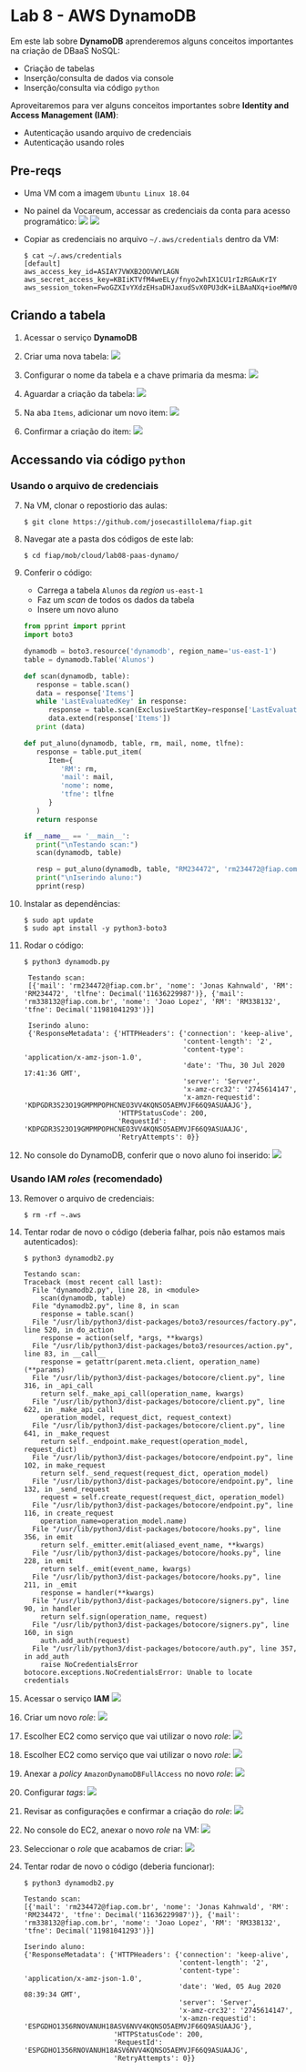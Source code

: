 # Lab 8 - AWS DynamoDB

Em este lab sobre **DynamoDB** aprenderemos alguns conceitos importantes na criação de DBaaS NoSQL:
 - Criação de tabelas
 - Inserção/consulta de dados via console
 - Inserção/consulta via código `python`
 
Aproveitaremos para ver alguns conceitos importantes sobre **Identity and Access Management (IAM)**:
 - Autenticação usando arquivo de credenciais
 - Autenticação usando roles

## Pre-reqs

- Uma VM com a imagem `Ubuntu Linux 18.04`

- No painel da Vocareum, accessar as credenciais da conta para acesso programático:
   ![](/mob/cloud/img/d0.png)
   ![](/mob/cloud/img/d1.png)
   
- Copiar as credenciais no arquivo `~/.aws/credentials` dentro da VM:
    ```
    $ cat ~/.aws/credentials 
    [default]
    aws_access_key_id=ASIAY7VWXB2OOVWYLAGN
    aws_secret_access_key=KBIiKTVfM4weELy/fnyo2whIX1CU1rIzRGAuKrIY
    aws_session_token=FwoGZXIvYXdzEHsaDHJaxudSvX0PU3dK+iLBAaNXq+ioeMWV0o10aUbmolUTn/Qipy4YuXeGE4iQPYpLdtLd+djB78dl1PdjD50Hzbr9kr3T7YN2Y9YSG949dIThcvLBgTgJCB008YXTaUSClqKtppKGdhTymdhfUuiYin9m5DDgYDvnQhmt/9ukDWe8lzpFVz6NvjPnfgQrRCfViCs4KPCWz3WqPM6Q7opJM+FPFySWWY57TlzJ4919JpDLsLaE0CBSJQqgj0CWT/rX6zhh1rAQ3gGD8MRGipe6Chwol4qM+QUyLfX8HXTVHQTnTdspoG0ARfrtJglg9imONXKaHIFopyaajJZ12OgQjUKhl3u+WA==
    ```
   
## Criando a tabela
 
1. Acessar o serviço **DynamoDB**
   
2. Criar uma nova tabela:
   ![](/mob/cloud/img/d2.png)
   
3. Configurar o nome da tabela e a chave primaria da mesma:
   ![](/mob/cloud/img/d3.png)

4. Aguardar a criação da tabela:
   ![](/mob/cloud/img/d4.png)

5. Na aba `Items`, adicionar um novo item:
   ![](/mob/cloud/img/d5.png)

6. Confirmar a criação do item:
   ![](/mob/cloud/img/d6.png)


## Accessando via código `python`

### Usando o arquivo de credenciais

7. Na VM, clonar o repostiorio das aulas:
    ```
    $ git clone https://github.com/josecastillolema/fiap.git
    ```

8. Navegar ate a pasta dos códigos de este lab:
    ```
    $ cd fiap/mob/cloud/lab08-paas-dynamo/
    ```
    
9. Conferir o código:
    * Carrega a tabela `Alunos` da *region* `us-east-1` 
    * Faz um *scan* de todos os dados da tabela
    * Insere um novo aluno
    ```python
    from pprint import pprint
    import boto3

    dynamodb = boto3.resource('dynamodb', region_name='us-east-1')
    table = dynamodb.Table('Alunos')

    def scan(dynamodb, table):
       response = table.scan()
       data = response['Items']
       while 'LastEvaluatedKey' in response:
          response = table.scan(ExclusiveStartKey=response['LastEvaluatedKey'])
          data.extend(response['Items'])
       print (data)

    def put_aluno(dynamodb, table, rm, mail, nome, tlfne):
       response = table.put_item(
          Item={
             'RM': rm,
             'mail': mail,
             'nome': nome,
             'tfne': tlfne
          }
       )
       return response

    if __name__ == '__main__':
       print("\nTestando scan:")
       scan(dynamodb, table)

       resp = put_aluno(dynamodb, table, "RM234472", 'rm234472@fiap.com.br', "Jonas Kahnwald", 11636229987)
       print("\nIserindo aluno:")
       pprint(resp)
     ```
 10. Instalar as dependências:
     ```
     $ sudo apt update
     $ sudo apt install -y python3-boto3
     ```
 
 11. Rodar o código:
     ```
     $ python3 dynamodb.py 

      Testando scan:
      [{'mail': 'rm234472@fiap.com.br', 'nome': 'Jonas Kahnwald', 'RM': 'RM234472', 'tlfne': Decimal('11636229987')}, {'mail': 'rm338132@fiap.com.br', 'nome': 'Joao Lopez', 'RM': 'RM338132', 'tfne': Decimal('11981041293')}]

      Iserindo aluno:
      {'ResponseMetadata': {'HTTPHeaders': {'connection': 'keep-alive',
                                            'content-length': '2',
                                            'content-type': 'application/x-amz-json-1.0',
                                            'date': 'Thu, 30 Jul 2020 17:41:36 GMT',
                                            'server': 'Server',
                                            'x-amz-crc32': '2745614147',
                                            'x-amzn-requestid': 'KDPGDR3S23O19GMPMPOPHCNEO3VV4KQNSO5AEMVJF66Q9ASUAAJG'},
                            'HTTPStatusCode': 200,
                            'RequestId': 'KDPGDR3S23O19GMPMPOPHCNEO3VV4KQNSO5AEMVJF66Q9ASUAAJG',
                            'RetryAttempts': 0}}
     ```

12. No console do DynamoDB, conferir que o novo aluno foi inserido:
   ![](/mob/cloud/img/d7.png)

### Usando IAM *roles* (recomendado)

13. Remover o arquivo de credenciais:
    ```
    $ rm -rf ~.aws
    ```

14. Tentar rodar de novo o código (deberia falhar, pois não estamos mais autenticados):
    ```
    $ python3 dynamodb2.py 

    Testando scan:
    Traceback (most recent call last):
      File "dynamodb2.py", line 28, in <module>
        scan(dynamodb, table)
      File "dynamodb2.py", line 8, in scan
        response = table.scan()
      File "/usr/lib/python3/dist-packages/boto3/resources/factory.py", line 520, in do_action
        response = action(self, *args, **kwargs)
      File "/usr/lib/python3/dist-packages/boto3/resources/action.py", line 83, in __call__
        response = getattr(parent.meta.client, operation_name)(**params)
      File "/usr/lib/python3/dist-packages/botocore/client.py", line 316, in _api_call
        return self._make_api_call(operation_name, kwargs)
      File "/usr/lib/python3/dist-packages/botocore/client.py", line 622, in _make_api_call
        operation_model, request_dict, request_context)
      File "/usr/lib/python3/dist-packages/botocore/client.py", line 641, in _make_request
        return self._endpoint.make_request(operation_model, request_dict)
      File "/usr/lib/python3/dist-packages/botocore/endpoint.py", line 102, in make_request
        return self._send_request(request_dict, operation_model)
      File "/usr/lib/python3/dist-packages/botocore/endpoint.py", line 132, in _send_request
        request = self.create_request(request_dict, operation_model)
      File "/usr/lib/python3/dist-packages/botocore/endpoint.py", line 116, in create_request
        operation_name=operation_model.name)
      File "/usr/lib/python3/dist-packages/botocore/hooks.py", line 356, in emit
        return self._emitter.emit(aliased_event_name, **kwargs)
      File "/usr/lib/python3/dist-packages/botocore/hooks.py", line 228, in emit
        return self._emit(event_name, kwargs)
      File "/usr/lib/python3/dist-packages/botocore/hooks.py", line 211, in _emit
        response = handler(**kwargs)
      File "/usr/lib/python3/dist-packages/botocore/signers.py", line 90, in handler
        return self.sign(operation_name, request)
      File "/usr/lib/python3/dist-packages/botocore/signers.py", line 160, in sign
        auth.add_auth(request)
      File "/usr/lib/python3/dist-packages/botocore/auth.py", line 357, in add_auth
        raise NoCredentialsError
    botocore.exceptions.NoCredentialsError: Unable to locate credentials
    ```
    
15. Acessar o serviço **IAM**
   ![](/mob/cloud/img/iam0.png)

16. Criar um novo *role*:
   ![](/mob/cloud/img/iam1.png)

17. Escolher EC2 como serviço que vai utilizar o novo *role*:
   ![](/mob/cloud/img/iam2.png)

18. Escolher EC2 como serviço que vai utilizar o novo *role*:
   ![](/mob/cloud/img/iam3.png)

19. Anexar a *policy* `AmazonDynamoDBFullAccess` no novo *role*:
   ![](/mob/cloud/img/iam4.png)

20. Configurar *tags*:
   ![](/mob/cloud/img/iam5.png)

21. Revisar as configurações e confirmar a criação do *role*:
   ![](/mob/cloud/img/iam6.png)

22. No console do EC2, anexar o novo *role* na VM:
   ![](/mob/cloud/img/iam7.png)

23. Seleccionar o *role* que acabamos de criar:
   ![](/mob/cloud/img/iam8.png)

24. Tentar rodar de novo o código (deberia funcionar):
    ```
    $ python3 dynamodb2.py 

    Testando scan:
    [{'mail': 'rm234472@fiap.com.br', 'nome': 'Jonas Kahnwald', 'RM': 'RM234472', 'tfne': Decimal('11636229987')}, {'mail': 'rm338132@fiap.com.br', 'nome': 'Joao Lopez', 'RM': 'RM338132', 'tfne': Decimal('11981041293')}]

    Iserindo aluno:
    {'ResponseMetadata': {'HTTPHeaders': {'connection': 'keep-alive',
                                          'content-length': '2',
                                          'content-type': 'application/x-amz-json-1.0',
                                          'date': 'Wed, 05 Aug 2020 08:39:34 GMT',
                                          'server': 'Server',
                                          'x-amz-crc32': '2745614147',
                                          'x-amzn-requestid': 'ESPGDHO1356RNOVANUH18ASV6NVV4KQNSO5AEMVJF66Q9ASUAAJG'},
                          'HTTPStatusCode': 200,
                          'RequestId': 'ESPGDHO1356RNOVANUH18ASV6NVV4KQNSO5AEMVJF66Q9ASUAAJG',
                          'RetryAttempts': 0}}
     ```
                      
